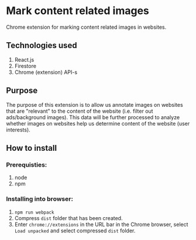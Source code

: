 # Mark content related images
Chrome extension for marking content related images in websites.

## Technologies used
1. React.js
2. Firestore
3. Chrome (extension) API-s

## Purpose
The purpose of this extension is to allow us annotate images on websites that are "relevant" to the content of the website
(i.e. filter out ads/background images).
This data will be further processed to analyze whether images on websites help us determine content of the website (user interests).

## How to install

### Prerequisties:
1. node
2. npm

### Installing into browser:

1. `npm run webpack`
2. Compress `dist` folder that has been created.
3. Enter `chrome://extensions` in the URL bar in the Chrome browser, select `Load unpacked` and select compressed `dist` folder.

